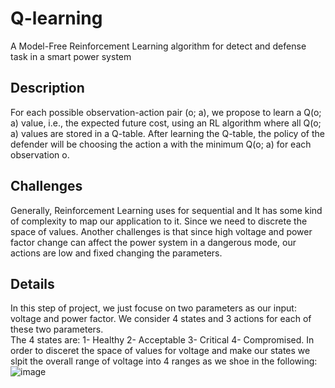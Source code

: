 # Q-learning
A Model-Free Reinforcement Learning algorithm for detect and defense task in a smart power system
## Description
For each possible observation-action pair (o; a), we propose to learn a Q(o; a) value, i.e., the expected future cost, using an RL algorithm where all Q(o; a) values are stored in a Q-table. After learning the Q-table, the policy of the defender will be choosing the action a with the minimum Q(o; a) for each observation o.
## Challenges
Generally, Reinforcement Learning uses for sequential and It has some kind of complexity to map our application to it. Since we need to discrete the space of values. 
Another challenges is that since high voltage and power factor change can affect the power system in a dangerous mode, our actions are low and fixed changing the parameters.

## Details
In this step of project, we just focuse on two parameters as our input: voltage and power factor. We consider 4 states and 3 actions for each of these two parameters.\
The 4 states are: 1- Healthy 2- Acceptable 3- Critical 4- Compromised. In order to disceret the space of values for voltage and make our states we slpit the overall range of voltage into 4 ranges as we shoe in the following:\
![image](https://user-images.githubusercontent.com/20415408/43529592-7f97f8ce-9560-11e8-9700-302cd75c7eda.png)

